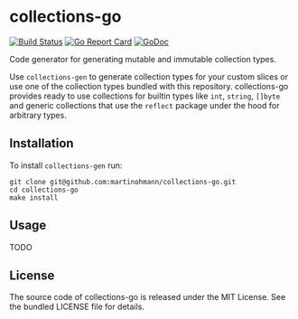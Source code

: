 collections-go
==============

[![Build Status](https://travis-ci.org/martinohmann/collections-go.svg?branch=master)](https://travis-ci.org/martinohmann/collections-go)
[![Go Report Card](https://goreportcard.com/badge/github.com/martinohmann/collections-go?style=flat)](https://goreportcard.com/report/github.com/martinohmann/collections-go)
[![GoDoc](https://godoc.org/github.com/martinohmann/collections-go?status.svg)](https://godoc.org/github.com/martinohmann/collections-go)

Code generator for generating mutable and immutable collection types.

Use `collections-gen` to generate collection types for your custom slices or
use one of the collection types bundled with this repository. collections-go
provides ready to use collections for builtin types like `int`, `string`,
`[]byte` and generic collections that use the `reflect` package under the hood
for arbitrary types.

Installation
------------

To install `collections-gen` run:

```
git clone git@github.com:martinohmann/collections-go.git
cd collections-go
make install
```

Usage
-----

TODO

License
-------

The source code of collections-go is released under the MIT License. See the
bundled LICENSE file for details.
